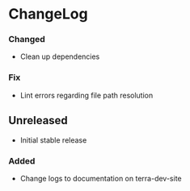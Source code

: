 ChangeLog
=========
### Changed
* Clean up dependencies

### Fix
* Lint errors regarding file path resolution

Unreleased
-----------------
* Initial stable release
### Added
* Change logs to documentation on terra-dev-site

